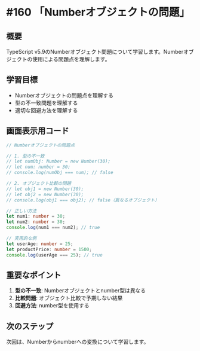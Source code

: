 # #160 「Numberオブジェクトの問題」

## 概要
TypeScript v5.9のNumberオブジェクト問題について学習します。Numberオブジェクトの使用による問題点を理解します。

## 学習目標
- Numberオブジェクトの問題点を理解する
- 型の不一致問題を理解する
- 適切な回避方法を理解する

## 画面表示用コード

```typescript
// Numberオブジェクトの問題点

// 1. 型の不一致
// let numObj: Number = new Number(30);
// let num: number = 30;
// console.log(numObj === num); // false

// 2. オブジェクト比較の問題
// let obj1 = new Number(30);
// let obj2 = new Number(30);
// console.log(obj1 === obj2); // false（異なるオブジェクト）

// 正しい方法
let num1: number = 30;
let num2: number = 30;
console.log(num1 === num2); // true

// 実用的な例
let userAge: number = 25;
let productPrice: number = 1500;
console.log(userAge === 25); // true
```

## 重要なポイント
1. **型の不一致**: Numberオブジェクトとnumber型は異なる
2. **比較問題**: オブジェクト比較で予期しない結果
3. **回避方法**: number型を使用する

## 次のステップ
次回は、Numberからnumberへの変換について学習します。
